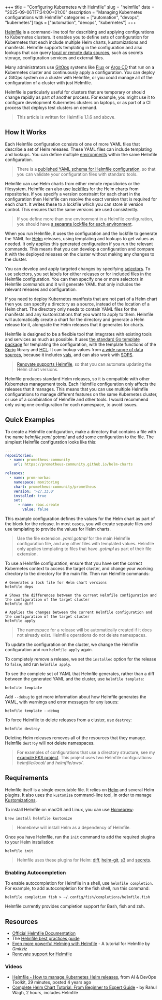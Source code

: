 +++
title = "Configuring Kubernetes with Helmfile"
slug = "helmfile"
date = "2025-09-06T17:34:00+01:00"
description = "Managing Kubernetes configurations with Helmfile"
categories = ["automation", "devops", "kubernetes"]
tags = ["automation", "devops", "kubernetes"]
+++

[Helmfile](https://helmfile.readthedocs.io/en/stable/) is a command-line tool for describing and applying configurations to Kubernetes clusters. It enables you to define sets of configuration for Kubernetes that each include multiple Helm charts, kustomizations and manifests. Helmfile supports templating in the configuration and also lookups that can query [local or remote data sources](https://github.com/helmfile/vals?tab=readme-ov-file#supported-backends), such as secrets storage, configuration services and external files.

Many administrators use [GitOps](https://www.gitops.tech/) systems like [Flux](https://fluxcd.io/flux/) or [Argo CD](https://argo-cd.readthedocs.io/en/stable/) that run on a Kubernetes cluster and continuously apply a configuration. You can deploy a GitOps system on a cluster with Helmfile, or you could manage all of the configuration of a cluster with just Helmfile.

Helmfile is particularly useful for clusters that are temporary or should change rapidly as part of another process. For example, you might use it to configure development Kubernetes clusters on laptops, or as part of a CI process that deploys test clusters on demand.

> This article is written for Helmfile 1.1.6 and above.

## How It Works

Each Helmfile configuration consists of one of more YAML files that describe a set of Helm releases. These YAML files can include templating and lookups. You can define multiple [environments](https://helmfile.readthedocs.io/en/stable/#environment) within the same Helmfile configuration.

> There is a [published YAML schema for Helmfile configuration](https://www.schemastore.org/helmfile.json), so that you can validate your configuration files with standard tools.

Helmfile can use Helm charts from either remote repositories or the filesystem. Helmfile can also use [lockfiles](https://helmfile.readthedocs.io/en/stable/#deps) for the Helm charts from repositories. If you specify a version constraint for each chart in the configuration then Helmfile can resolve the exact version that is required for each chart. It writes these to a lockfile which you can store in version control. This ensures that the same versions are used consistently.

> If you define more than one environment in a Helmfile configuration, you should have [a separate lockfile for each environment](https://helmfile.readthedocs.io/en/stable/advanced-features/#lockfile-per-environment).

When you run Helmfile, it uses the configuration and the lockfile to generate the YAML for [Helm](https://helm.sh) releases, using templating and lookups to get values as needed. It only applies this generated configuration if you run the relevant commands. This means that you can develop a configuration and compare it with the deployed releases on the cluster without making any changes to the cluster.

You can develop and apply targeted changes by specifying [selectors](https://helmfile.readthedocs.io/en/stable/#labels-overview). To use selectors, you set labels for either releases or for included files in the Helmfile configuration. You can then specify one or more selectors in Helmfile commands and it will generate YAML that only includes the relevant releases and configuration.

If you need to deploy Kubernetes manifests that are not part of a Helm chart then you can specify a directory as a source, instead of the location of a Helm chart. The directory only needs to contain YAML files for the manifests and any kustomizations that you want to apply to them. Helmfile will automatically create a chart for the directory and generate a Helm release for it, alongside the Helm releases that it generates for charts.

Helmfile is designed to be a flexible tool that integrates with existing tools and services as much as possible. It uses [the standard Go template package](https://pkg.go.dev/text/template) for templating the configuration, with the template functions of the [Sprig](https://masterminds.github.io/sprig/) library and [HCL](https://helmfile.readthedocs.io/en/stable/hcl_funcs/#standard-library). It can lookup values from [a wide range of data sources](https://github.com/helmfile/vals?tab=readme-ov-file#supported-backends), because it includes [vals](https://github.com/helmfile/vals), and can also work with [SOPS](https://getsops.io/).

> [Renovate supports Helmfile](https://docs.renovatebot.com/modules/manager/helmfile/), so that you can automate updating the Helm chart versions.

Helmfile produces standard Helm releases, so it is compatible with other Kubernetes management tools. Each Helmfile configuration only affects the releases that it manages. This means that you can use multiple Helmfile configurations to manage different features on the same Kubernetes cluster, or use of a combination of Helmfile and other tools. I would recommend only using one configuration for each namespace, to avoid issues.

## Quick Examples

To create a Helmfile configuration, make a directory that contains a file with the name _helmfile.yaml.gotmpl_ and add some configuration to the file. The simplest Helmfile configuration looks like this:

```yaml
---
repositories:
  - name: prometheus-community
    url: https://prometheus-community.github.io/helm-charts

releases:
  - name: prom-norbac
    namespace: monitoring
    chart: prometheus-community/prometheus
    version: '>27.33.0'
    installed: true
    set:
      - name: rbac.create
        value: false
```

This example configuration defines the values for the Helm chart as part of the block for the release. In most cases, you will create separate files and use templating to provide the values for Helm charts.

> Use the file extension _.yaml.gotmpl_ for the main Helmfile configuration file, and any other files with templated values. Helmfile only applies templating to files that have _.gotmpl_ as part of their file extension.

To use a Helmfile configuration, ensure that you have set the correct Kubernetes context to access the target cluster, and change your working directory to the directory for the main file. Then run Helmfile commands:

```shell
# Generates a lock file for Helm chart versions
helmfile deps

# Shows the differences between the current Helmfile configuration and the configuration of the target cluster
helmfile diff

# Applies the changes between the current Helmfile configuration and the configuration of the target cluster
helmfile apply
```

> The namespace for a release will be automatically created if it does not already exist. Helmfile operations do not delete namespaces.

To update the configuration on the cluster, we change the Helmfile configuration and run `helmfile apply` again.

To completely remove a release, we set the `installed` option for the release to `false`, and run `helmfile apply`.

To see the complete set of YAML that Helmfile generates, rather than a diff between the generated YAML and the cluster, use `helmfile template`:

```shell
helmfile template
```

Add `--debug` to get more information about how Helmfile generates the YAML, with warnings and error messages for any issues:

```shell
helmfile template --debug
```

To force Helmfile to delete releases from a cluster, use `destroy`:

```shell
helmfile destroy
```

Deleting Helm releases removes all of the resources that they manage. Helmfile `destroy` will not delete namespaces.

> For examples of configurations that use a directory structure, see my [example EKS project](https://github.com/stuartellis/eks-auto-example). This project uses two Helmfile configurations: _helmfile/local/_ and _helmfile/aws/_.

## Requirements

Helmfile itself is a single executable file. It relies on [Helm](https://helm.sh) and several Helm plugins. It also uses the `kustomize` command-line tool, in order to manage [Kustomizations](https://kubectl.docs.kubernetes.io/guides/introduction/kustomize/).

To install Helmfile on macOS and Linux, you can use [Homebrew](https://brew.sh/):

```shell
brew install helmfile kustomize
```

> Homebrew will install Helm as a dependency of Helmfile.

Once you have Helmfile, run the `init` command to add the required plugins to your Helm installation:

```shell
helmfile init
```

> Helmfile uses these plugins for Helm: [diff](https://github.com/databus23/helm-diff), [helm-git](https://github.com/aslafy-z/helm-git), [s3](https://github.com/hypnoglow/helm-s3) and [secrets](https://github.com/jkroepke/helm-secrets).

### Enabling Autocompletion

To enable autocompletion for Helmfile in a shell, use `helmfile completion`. For example, to add autocompletion for the fish shell, run this command:

```shell
helmfile completion fish > ~/.config/fish/completions/helmfile.fish
```

Helmfile currently provides completion support for Bash, fish and zsh.

## Resources

- [Official Helmfile Documentation](https://helmfile.readthedocs.io/)
- The [Helmfile best practices guide](https://helmfile.readthedocs.io/en/stable/writing-helmfile/#the-helmfile-best-practices-guide)
- [Even more powerful Helming with Helmfile](https://www.hackerstack.org/even-more-powerful-helming-with-helmfile/) - A tutorial for Helmfile by _Gmkziz_
- [Renovate support for Helmfile](https://docs.renovatebot.com/modules/manager/helmfile/)

### Videos

- [Helmfile - How to manage Kubernetes Helm releases](https://www.youtube.com/watch?v=qIJt8Iq8Zb0), from AI & DevOps Toolkit, 29 minutes, posted 4 years ago
- [Complete Helm Chart Tutorial: From Beginner to Expert Guide](https://www.youtube.com/watch?v=DQk8HOVlumI) - by Rahul Wagh, 2 hours, includes Helmfile
